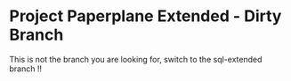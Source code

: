 # Project Paperplane Extended - Dirty Branch
This is not the branch you are looking for, switch to the sql-extended branch !!
